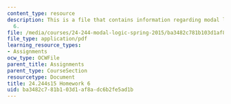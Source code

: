 ```yaml
---
content_type: resource
description: This is a file that contains information regarding modal logic homework
  6.
file: /media/courses/24-244-modal-logic-spring-2015/ba3482c781b103d1af8adc6b2fe5ad1b_MIT24_244S15_Homework6.pdf
file_type: application/pdf
learning_resource_types:
- Assignments
ocw_type: OCWFile
parent_title: Assignments
parent_type: CourseSection
resourcetype: Document
title: 24.244s15 Homework 6
uid: ba3482c7-81b1-03d1-af8a-dc6b2fe5ad1b
---
```

